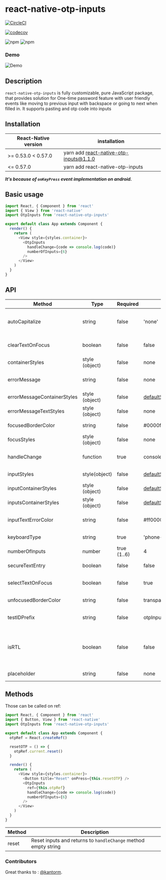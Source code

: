 # react-native-otp-inputs

[![CircleCI](https://circleci.com/gh/dsznajder/react-native-otp-inputs/tree/master.svg?style=svg)](https://circleci.com/gh/dsznajder/react-native-otp-inputs/tree/master)

[![codecov](https://codecov.io/gh/dsznajder/react-native-otp-inputs/branch/master/graph/badge.svg)](https://codecov.io/gh/dsznajder/react-native-otp-inputs)

![npm](https://img.shields.io/npm/dw/react-native-otp-inputs.svg)
![npm](https://img.shields.io/npm/v/react-native-otp-inputs.svg)

### Demo

![Demo](https://user-images.githubusercontent.com/17621507/36565065-a03b98b0-181f-11e8-9a54-09d978bec892.gif)

## Description

`react-native-otp-inputs` is fully customizable, pure JavaScript package, that provides solution for One-time password feature with user friendly events like moving to previous input with backspace or going to next when filled in. It supports pasting and otp code into inputs

## Installation

| React-Native version | installation                           |
| -------------------- | -------------------------------------- |
| >= 0.53.0 < 0.57.0   | yarn add react-native-otp-inputs@1.1.0 |
| <= 0.57.0            | yarn add react-native-otp-inputs       |

**_It's because of `onKeyPress` event implementation on android._**

## Basic usage

```js
import React, { Component } from 'react'
import { View } from 'react-native'
import OtpInputs from 'react-native-otp-inputs'

export default class App extends Component {
  render() {
    return (
      <View style={styles.container}>
        <OtpInputs
          handleChange={code => console.log(code)}
          numberOfInputs={6}
        />
      </View>
    )
  }
}
```

## API

| Method                      | Type           | Required    | Default                                                                                                    | Description                                                                                                         |
| --------------------------- | -------------- | ----------- | ---------------------------------------------------------------------------------------------------------- | ------------------------------------------------------------------------------------------------------------------- |
| autoCapitalize              | string         | false       | 'none'                                                                                                     | Defines input auto capitalization (only use with keyboardType)                                                      |
| clearTextOnFocus            | boolean        | false       | false                                                                                                      | Defines if input text should be cleared on focus                                                                    |
| containerStyles             | style (object) | false       | none                                                                                                       | Styles applied to whole container                                                                                   |
| errorMessage                | string         | false       | none                                                                                                       | Error message that is displayed above inputs                                                                        |
| errorMessageContainerStyles | style (object) | false       | [defaultStyles](https://github.com/dsznajder/react-native-otp-inputs/blob/master/lib/defaultStyles.ts#L28) | Styles applied to error message container                                                                           |
| errorMessageTextStyles      | style (object) | false       | none                                                                                                       | Styles applied to error message text                                                                                |
| focusedBorderColor          | string         | false       | #0000ff                                                                                                    | borderColor of input when focused                                                                                   |
| focusStyles                 | style (object) | false       | none                                                                                                       | Styles applied to the input when its focused                                                                        |
| handleChange                | function       | true        | console.log                                                                                                | Returns otp code which is typed in inputs                                                                           |
| inputStyles                 | style(object)  | false       | [defaultStyles](https://github.com/dsznajder/react-native-otp-inputs/blob/master/lib/defaultStyles.ts#L15) | Styles applied to single input                                                                                      |
| inputContainerStyles        | style (object) | false       | [defaultStyles](https://github.com/dsznajder/react-native-otp-inputs/blob/master/lib/defaultStyles.ts#L8)  | Styles applied to each input container                                                                              |
| inputsContainerStyles       | style (object) | false       | [defaultStyles](https://github.com/dsznajder/react-native-otp-inputs/blob/master/lib/defaultStyles.ts#L22) | Styles applied to inputs container                                                                                  |
| inputTextErrorColor         | string         | false       | #ff0000                                                                                                    | Color of text inside input container when error is passed in                                                        |
| keyboardType                | string         | true        | 'phone-pad'                                                                                                | Keyboard type for inputs                                                                                            |
| numberOfInputs              | number         | true (1..6) | 4                                                                                                          | How many inputs should be rendered                                                                                  |
| secureTextEntry             | boolean        | false       | false                                                                                                      | Defines if input will hide text inside                                                                              |
| selectTextOnFocus           | boolean        | false       | true                                                                                                       | Defines if input text should be selected on focus                                                                   |
| unfocusedBorderColor        | string         | false       | transparent                                                                                                | borderColor of input when not focused                                                                               |
| testIDPrefix                | string         | false       | otpInput-\${inputIndex}                                                                                    | Prefix that will be applied as a testID for each input                                                              |
| isRTL                       | boolean        | false       | false                                                                                                      | Defines if the app is currently in RTL (preferably pass {I18nManager.isRTL}). Keeps the OTP boxes in LTR alignment. |
| placeholder                 | string         | false       | none                                                                                                       | Placeholder for the input boxes.                                                                                    |

## Methods

Those can be called on ref:

```js
import React, { Component } from 'react'
import { Button, View } from 'react-native'
import OtpInputs from 'react-native-otp-inputs'

export default class App extends Component {
  otpRef = React.createRef()

  resetOTP = () => {
    otpRef.current.reset()
  }

  render() {
    return (
      <View style={styles.container}>
        <Button title="Reset" onPress={this.resetOTP} />
        <OtpInputs
          ref={this.otpRef}
          handleChange={code => console.log(code)}
          numberOfInputs={6}
        />
      </View>
    )
  }
}
```

| Method | Description                                                    |
| ------ | -------------------------------------------------------------- |
| reset  | Reset inputs and returns to `handleChange` method empty string |

### Contributors

Great thanks to :
[@kantorm](https://github.com/kantorm).
